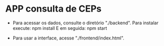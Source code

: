 # APP consulta de CEPs

- Para acessar os dados, consulte o diretório "./backend".
    Para instalar execute: npm install 
    E em seguida: npm start

- Para usar a interface, acesse "./frontend/index.html".